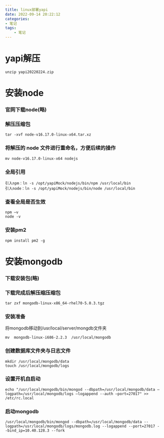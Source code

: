 ```yaml
---
title: linux部署yapi
date: 2022-09-14 20:22:12
categories:
- 笔记
tags: 
    - 笔记
---
```

# yapi解压
```
unzip yapi20220224.zip
```
# 安装node
### 官网下载node(略)
### 解压压缩包
```
tar -xvf node-v16.17.0-linux-x64.tar.xz
```
### 将解压的 node 文件进行重命名，方便后续的操作
```
mv node-v16.17.0-linux-x64 nodejs
```
### 全局引用
```
引入npm：ln -s /opt/yapiMock/nodejs/bin/npm /usr/local/bin
引入node：ln -s /opt/yapiMock/nodejs/bin/node /usr/local/bin
```
### 查看全局是否生效
```
npm –v
node -v
```
### 安装pm2
```
npm install pm2 -g
```
# 安装mongodb
### 下载安装包(略)
### 下载完成后解压缩压缩包
```
tar zxf mongodb-linux-x86_64-rhel70-5.0.3.tgz
```
### 安装准备
将mongodb移动到/usr/local/server/mongdb文件夹
```
mv  mongodb-linux-i686-2.2.3  /usr/local/mongodb
```
### 创建数据库文件夹与日志文件
```
mkdir /usr/local/mongodb/data
touch /usr/local/mongodb/logs
```
### 设置开机自启动
```
echo "/usr/local/mongodb/bin/mongod --dbpath=/usr/local/mongodb/data –logpath=/usr/local/mongodb/logs –logappend --auth –port=27017" >> /etc/rc.local
```
### 启动mongodb
```
/usr/local/mongodb/bin/mongod --dbpath=/usr/local/mongodb/data --logpath=/usr/local/mongodb/logs/mongodb.log --logappend --port=27017 --bind_ip=10.40.128.3 --fork
```


